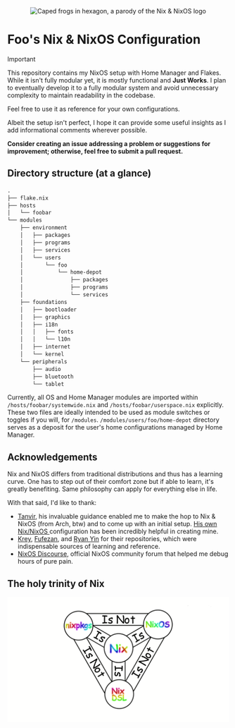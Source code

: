 <div align="center">
  <img src="hexagons/caped-frogs.png" alt="Caped frogs in hexagon, a parody of the Nix & NixOS logo" width="200" height="200">
</div>

# Foo's Nix & NixOS Configuration

> [!IMPORTANT]
> This repository contains my NixOS setup with Home Manager and Flakes. While it isn't fully modular yet, it is mostly functional and **Just Works**. I plan to eventually develop it to a fully modular system and avoid unnecessary complexity to maintain readability in the codebase.
>
> Feel free to use it as reference for your own configurations.
>
> Albeit the setup isn't perfect, I hope it can provide some useful insights as I add informational comments wherever possible.

**Consider creating an issue addressing a problem or suggestions for improvement; otherwise, feel free to submit a pull request.**

## Directory structure (at a glance)

```txt
.
├── flake.nix
├── hosts
│   └── foobar
└── modules
    ├── environment
    │   ├── packages
    │   ├── programs
    │   ├── services
    │   └── users
    │       └── foo
    │           └── home-depot
    │               ├── packages
    │               ├── programs
    │               └── services
    ├── foundations
    │   ├── bootloader
    │   ├── graphics
    │   ├── i18n
    │   │   ├── fonts
    │   │   └── l10n
    │   ├── internet
    │   └── kernel
    └── peripherals
        ├── audio
        ├── bluetooth
        └── tablet
```

Currently, all OS and Home Manager modules are imported within `/hosts/foobar/systemwide.nix` and `/hosts/foobar/userspace.nix` explicitly. These two files are ideally intended to be used as module switches or toggles if you will, for `/modules`. `/modules/users/foo/home-depot` directory serves as a deposit for the user's home configurations managed by Home Manager.

## Acknowledgements

Nix and NixOS differs from traditional distributions and thus has a learning curve. One has to step out of their comfort zone but if able to learn, it's greatly benefiting. Same philosophy can apply for everything else in life.

With that said, I'd like to thank:

- [Tanvir](https://github.com/TanvirOnGH), his invaluable guidance enabled me to make the hop to Nix & NixOS (from Arch, btw) and to come up with an initial setup. [His own Nix/NixOS ](https://github.com/TanvirOnGH/nixos-config) configuration has been incredibly helpful in creating mine.
- [Krey](https://github.com/Kreyren/nixos-config), [Fufezan](https://github.com/fufexan/dotfiles), and [Ryan Yin](https://github.com/ryan4yin/nix-config) for their repositories, which were indispensable sources of learning and reference.
- [NixOS Discourse](https://discourse.nixos.org/), official NixOS community forum that helped me debug hours of pure pain.

## The holy trinity of Nix

<div>
  <img src="trinity.png" alt="Nix trinity">
</div>
